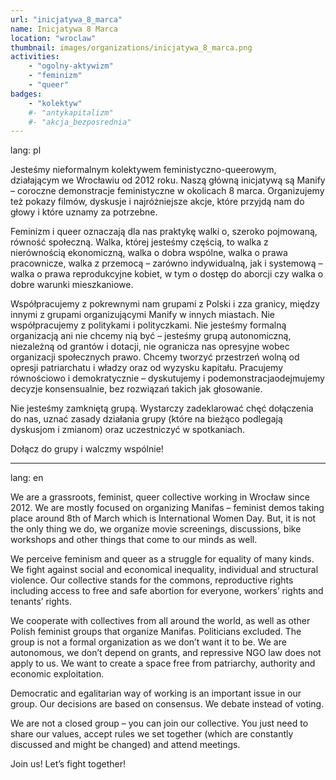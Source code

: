 ```yaml
---
url: "inicjatywa_8_marca"
name: Inicjatywa 8 Marca
location: "wroclaw"
thumbnail: images/organizations/inicjatywa_8_marca.png
activities:
    - "ogolny-aktywizm"
    - "feminizm"
    - "queer"
badges:
    - "kolektyw"
    #- "antykapitalizm"
    #- "akcja_bezposrednia"
---         
```

lang: pl

Jesteśmy nieformalnym kolektywem feministyczno-queerowym, działającym we Wrocławiu od 2012 roku. Naszą główną inicjatywą są Manify – coroczne demonstracje feministyczne w okolicach 8 marca. Organizujemy też pokazy filmów, dyskusje i najróżniejsze akcje, które przyjdą nam do głowy i które uznamy za potrzebne.

Feminizm i queer oznaczają dla nas praktykę walki o, szeroko pojmowaną, równość społeczną. Walka, której jesteśmy częścią, to walka z nierównością ekonomiczną, walka o dobra wspólne, walka o prawa pracownicze, walka z przemocą – zarówno indywidualną, jak i systemową – walka o prawa reprodukcyjne kobiet, w tym o dostęp do aborcji czy walka o dobre warunki mieszkaniowe.

 Współpracujemy z pokrewnymi nam grupami z Polski i zza granicy, między innymi z grupami organizującymi Manify w innych miastach. Nie współpracujemy z politykami i polityczkami. Nie jesteśmy formalną organizacją ani nie chcemy nią być – jesteśmy grupą autonomiczną, niezależną od grantów i dotacji, nie ogranicza nas opresyjne wobec organizacji społecznych prawo. Chcemy tworzyć przestrzeń wolną od opresji patriarchatu i władzy oraz od wyzysku kapitału.
Pracujemy równościowo i demokratycznie – dyskutujemy i podemonstracjaodejmujemy decyzje konsensualnie, bez rozwiązań takich jak głosowanie.

Nie jesteśmy zamkniętą grupą. Wystarczy zadeklarować chęć dołączenia do nas, uznać zasady działania grupy (które na bieżąco podlegają dyskusjom i zmianom) oraz uczestniczyć w spotkaniach.

Dołącz do grupy i walczmy wspólnie!

---
lang: en

We are a grassroots, feminist, queer collective working in Wrocław since 2012. We are mostly focused on organizing Manifas – feminist demos taking place around 8th of March which is International Women Day. But, it is not the only thing we do, we organize movie screenings, discussions, bike workshops and other things that come to our minds as well.

We perceive feminism and queer as a struggle for equality of many kinds. We fight against social and economical inequality, individual and structural violence. Our collective stands for the commons, reproductive rights including access to free and safe abortion for everyone, workers’ rights and tenants’ rights.

We cooperate with collectives from all around the world, as well as other Polish feminist groups that organize Manifas. Politicians excluded. The group is not a formal organization as we don’t want it to be. We are autonomous, we don’t depend on grants, and repressive NGO law does not apply to us. We want to create a space free from patriarchy, authority and economic exploitation.

Democratic and egalitarian way of working is an important issue in our group. Our decisions are based on consensus. We debate instead of voting.

We are not a closed group – you can join our collective. You just need to share our values, accept rules we set together (which are constantly discussed and might be changed) and attend meetings.

Join us! Let’s fight together!